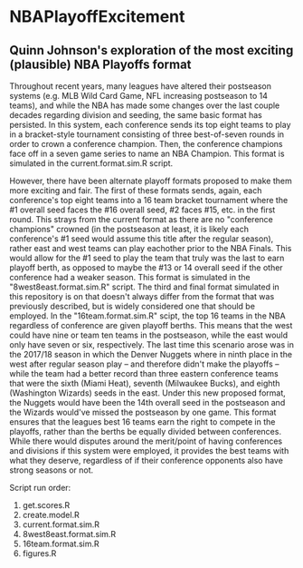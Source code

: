 # NBAPlayoffExcitement
## Quinn Johnson's exploration of the most exciting (plausible) NBA Playoffs format

Throughout recent years, many leagues have altered their postseason systems (e.g. MLB Wild Card Game, NFL increasing postseason to 14 teams), and while the NBA has made some changes over the last couple decades regarding division and seeding, the same basic format has persisted. In this system, each conference sends its top eight teams to play in a bracket-style tournament consisting of three best-of-seven rounds in order to crown a conference champion. Then, the conference champions face off in a seven game series to name an NBA Champion. This format is simulated in the current.format.sim.R script.

However, there have been alternate playoff formats proposed to make them more exciting and fair. The first of these formats sends, again, each conference's top eight teams into a 16 team bracket tournament where the #1 overall seed faces the #16 overall seed, #2 faces #15, etc. in the first round. This strays from the current format as there are no "conference champions" crowned (in the postseason at least, it is likely each conference's #1 seed would assume this title after the regular season), rather east and west teams can play eachother prior to the NBA Finals. This would allow for the #1 seed to play the team that truly was the last to earn playoff berth, as opposed to maybe the #13 or 14 overall seed if the other conference had a weaker season. This format is simulated in the "8west8east.format.sim.R" script. The third and final format simulated in this repository is on that doesn't always differ from the format that was previously described, but is widely considered one that should be employed. In the "16team.format.sim.R" scipt, the top 16 teams in the NBA regardless of conference are given playoff berths. This means that the west could have nine or team ten teams in the postseason, while the east would only have seven or six, respectively. The last time this scenario arose was in the 2017/18 season in which the Denver Nuggets where in ninth place in the west after regular season play – and therefore didn't make the playoffs – while the team had a better record than three eastern conference teams that were the sixth (Miami Heat), seventh (Milwaukee Bucks), and eighth (Washington Wizards) seeds in the east. Under this new proposed format, the Nuggets would have been the 14th overall seed in the postseason and the Wizards would've missed the postseason by one game. This format ensures that the leagues best 16 teams earn the right to compete in the playoffs, rather than the berths be equally divided between conferences. While there would disputes around the merit/point of having conferences and divisions if this system were employed, it provides the best teams with what they deserve, regardless of if their conference opponents also have strong seasons or not.

Script run order:
1. get.scores.R
2. create.model.R
3. current.format.sim.R
4. 8west8east.format.sim.R
5. 16team.format.sim.R
6. figures.R
